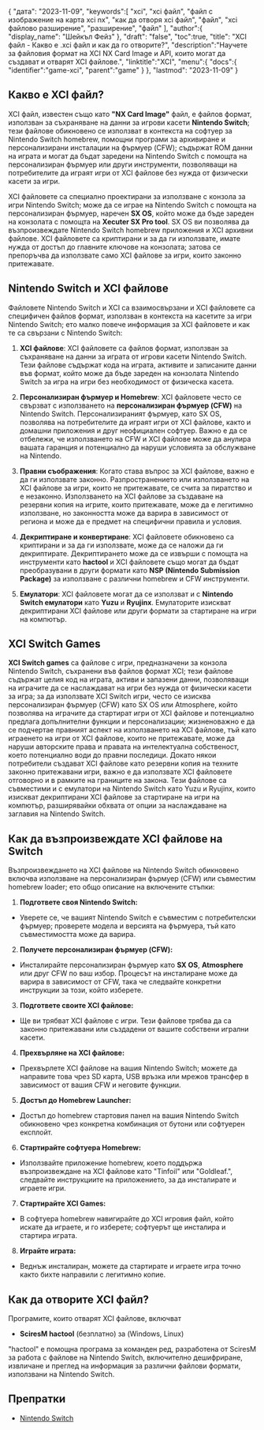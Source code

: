 {
"дата": "2023-11-09",
   "keywords":[
"xci",
"xci файл",
"файл с изображение на карта xci nx",
"как да отворя xci файл",
"файл",
"xci файлово разширение",
"разширение",
"файл"
],
   "author":{
"display_name": "Шейкъл Фейз"
},
"draft": "false",
"toc":true,
"title": "XCI файл - Какво е .xci файл и как да го отворите?",
   "description":"Научете за файловия формат на XCI NX Card Image и API, които могат да създават и отварят XCI файлове.",
   "linktitle":"XCI",
   "menu":{
      "docs":{
         "identifier":"game-xci",
         "parent":"game"
}
},
"lastmod": "2023-11-09"
}

## Какво е XCI файл?

XCI файл, известен също като **"NX Card Image"** файл, е файлов формат, използван за съхраняване на данни за игрови касети **Nintendo Switch**; тези файлове обикновено се използват в контекста на софтуер за Nintendo Switch homebrew, помощни програми за архивиране и персонализирани инсталации на фърмуер (CFW); съдържат ROM данни на играта и могат да бъдат заредени на Nintendo Switch с помощта на персонализиран фърмуер или други инструменти, позволяващи на потребителите да играят игри от XCI файлове без нужда от физически касети за игри.

XCI файловете са специално проектирани за използване с конзола за игри Nintendo Switch; може да се играе на Nintendo Switch с помощта на персонализиран фърмуер, наречен **SX OS**, който може да бъде зареден на конзолата с помощта на **Xecuter SX Pro tool**. SX OS ви позволява да възпроизвеждате Nintendo Switch homebrew приложения и XCI архивни файлове. XCI файловете са криптирани и за да ги използвате, имате нужда от достъп до главните ключове на конзолата; затова се препоръчва да използвате само XCI файлове за игри, които законно притежавате.

## Nintendo Switch и XCI файлове

Файловете Nintendo Switch и XCI са взаимосвързани и XCI файловете са специфичен файлов формат, използван в контекста на касетите за игри Nintendo Switch; ето малко повече информация за XCI файловете и как те са свързани с Nintendo Switch:

1. **XCI файлове**: XCI файловете са файлов формат, използван за съхраняване на данни за играта от игрови касети Nintendo Switch. Тези файлове съдържат кода на играта, активите и записаните данни във формат, който може да бъде зареден на конзолата Nintendo Switch за игра на игри без необходимост от физическа касета.
    












2. **Персонализиран фърмуер и Homebrew**: XCI файловете често се свързват с използването на **персонализиран фърмуер (CFW)** на Nintendo Switch. Персонализираният фърмуер, като SX OS, позволява на потребителите да играят игри от XCI файлове, както и домашни приложения и друг неофициален софтуер. Важно е да се отбележи, че използването на CFW и XCI файлове може да анулира вашата гаранция и потенциално да наруши условията за обслужване на Nintendo.
    












3. **Правни съображения**: Когато става въпрос за XCI файлове, важно е да ги използвате законно. Разпространението или използването на XCI файлове за игри, които не притежавате, се счита за пиратство и е незаконно. Използването на XCI файлове за създаване на резервни копия на игрите, които притежавате, може да е легитимно използване, но законността може да варира в зависимост от региона и може да е предмет на специфични правила и условия.
    












4. **Декриптиране и конвертиране**: XCI файловете обикновено са криптирани и за да ги използвате, може да се наложи да ги декриптирате. Декриптирането може да се извърши с помощта на инструменти като **hactool** и XCI файловете също могат да бъдат преобразувани в други формати като **NSP (Nintendo Submission Package)** за използване с различни homebrew и CFW инструменти.
    












5. **Емулатори**: XCI файловете могат да се използват и с **Nintendo Switch емулатори** като **Yuzu** и **Ryujinx**. Емулаторите изискват декриптирани XCI файлове или други формати за стартиране на игри на компютър.

## XCI Switch Games

**XCI Switch games** са файлове с игри, предназначени за конзола Nintendo Switch, съхранени във файлов формат XCI; тези файлове съдържат целия код на играта, активи и запазени данни, позволяващи на играчите да се наслаждават на игри без нужда от физически касети за игра; за да използвате XCI Switch игри, често се изисква персонализиран фърмуер (CFW) като SX OS или Atmosphere, който позволява на играчите да стартират игри от XCI файлове и потенциално предлага допълнителни функции и персонализации; жизненоважно е да се подчертае правният аспект на използването на XCI файлове, тъй като играенето на игри от XCI файлове, които не притежавате, може да наруши авторските права и правата на интелектуална собственост, което потенциално води до правни последици. Докато някои потребители създават XCI файлове като резервни копия на техните законно притежавани игри, важно е да използвате XCI файловете отговорно и в рамките на границите на закона. Тези файлове са съвместими и с емулатори на Nintendo Switch като Yuzu и Ryujinx, които изискват декриптирани XCI файлове за стартиране на игри на компютър, разширявайки обхвата от опции за наслаждаване на заглавия на Nintendo Switch.

## Как да възпроизвеждате XCI файлове на Switch

Възпроизвеждането на XCI файлове на Nintendo Switch обикновено включва използване на персонализиран фърмуер (CFW) или съвместим homebrew loader; ето общо описание на включените стъпки:

1. **Подгответе своя Nintendo Switch:**
    












- Уверете се, че вашият Nintendo Switch е съвместим с потребителски фърмуер; проверете модела и версията на фърмуера, тъй като съвместимостта може да варира.
2. **Получете персонализиран фърмуер (CFW):**
    












- Инсталирайте персонализиран фърмуер като **SX OS**, **Atmosphere** или друг CFW по ваш избор. Процесът на инсталиране може да варира в зависимост от CFW, така че следвайте конкретни инструкции за този, който изберете.
3. **Подгответе своите XCI файлове:**
    












- Ще ви трябват XCI файлове с игри. Тези файлове трябва да са законно притежавани или създадени от вашите собствени игрални касети.
4. **Прехвърляне на XCI файлове:**
    












- Прехвърлете XCI файлове на вашия Nintendo Switch; можете да направите това чрез SD карта, USB връзка или мрежов трансфер в зависимост от вашия CFW и неговите функции.
5. **Достъп до Homebrew Launcher:**
    












- Достъп до homebrew стартовия панел на вашия Nintendo Switch обикновено чрез конкретна комбинация от бутони или софтуерен експлойт.
6. **Стартирайте софтуера Homebrew:**
    












- Използвайте приложение homebrew, което поддържа възпроизвеждане на XCI файлове като "Tinfoil" или "Goldleaf.", следвайте инструкциите на приложението, за да инсталирате и играете игри.
7. **Стартирайте XCI Games:**
    












- В софтуера homebrew навигирайте до XCI игровия файл, който искате да играете, и го изберете; софтуерът ще инсталира и стартира играта.
8. **Играйте играта:**
    












- Веднъж инсталиран, можете да стартирате и играете игра точно както бихте направили с легитимно копие.

## Как да отворите XCI файл?

Програмите, които отварят XCI файлове, включват

- **SciresM hactool** (безплатно) за (Windows, Linux)

"hactool" е помощна програма за команден ред, разработена от SciresM за работа с файлове на Nintendo Switch, включително дешифриране, извличане и преглед на информация за различни файлови формати, използвани на Nintendo Switch.

## Препратки
* [Nintendo Switch](https://en.wikipedia.org/wiki/Nintendo_Switch)
